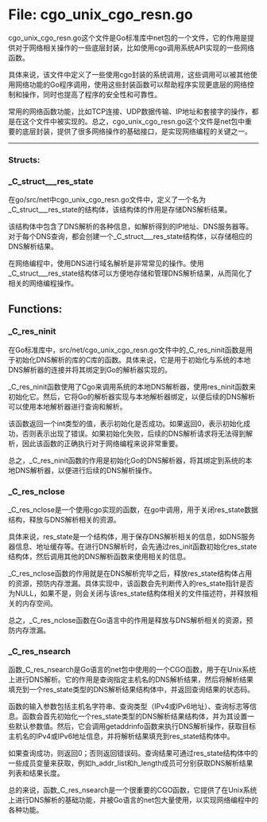 # File: cgo_unix_cgo_resn.go

cgo_unix_cgo_resn.go这个文件是Go标准库中net包的一个文件，它的作用是提供对于网络相关操作的一些底层封装，比如使用cgo调用系统API实现的一些网络函数。

具体来说，该文件中定义了一些使用cgo封装的系统调用，这些调用可以被其他使用网络功能的Go程序调用，使用这些封装函数可以帮助程序实现更底层的网络控制和操作，同时也提高了程序的安全性和可靠性。

常用的网络函数功能，比如TCP连接、UDP数据传输、IP地址和套接字的操作，都是在这个文件中被实现的。总之，cgo_unix_cgo_resn.go这个文件是net包中重要的底层封装，提供了很多网络操作的基础接口，是实现网络编程的关键之一。




---

### Structs:

### _C_struct___res_state

在go/src/net中cgo_unix_cgo_resn.go文件中，定义了一个名为_C_struct___res_state的结构体，该结构体的作用是存储DNS解析结果。

该结构体中包含了DNS解析的各种信息，如解析得到的IP地址、DNS服务器等。对于每个DNS查询，都会创建一个_C_struct___res_state结构体，以存储相应的DNS解析结果。

在网络编程中，使用DNS进行域名解析是非常常见的操作。使用_C_struct___res_state结构体可以方便地存储和管理DNS解析结果，从而简化了相关的网络编程操作。



## Functions:

### _C_res_ninit

在Go标准库中，src/net/cgo_unix_cgo_resn.go文件中的_C_res_ninit函数是用于初始化DNS解析的库的C库的函数。具体来说，它是用于初始化与系统的本地DNS解析器的连接并将其绑定到Go的解析器实现的。

_C_res_ninit函数使用了Cgo来调用系统的本地DNS解析器，使用res_ninit函数来初始化它。然后，它将Go的解析器实现与本地解析器绑定，以便后续的DNS解析可以使用本地解析器进行查询和解析。

该函数返回一个int类型的值，表示初始化是否成功。如果返回0，表示初始化成功，否则表示出现了错误。如果初始化失败，后续的DNS解析请求将无法得到解析，因此该函数的正确执行对于网络编程来说非常重要。

总之，_C_res_ninit函数的作用是初始化Go的DNS解析器，将其绑定到系统的本地DNS解析器，以便进行后续的DNS解析操作。



### _C_res_nclose

_C_res_nclose是一个使用cgo实现的函数，在go中调用，用于关闭res_state数据结构，释放与DNS解析相关的资源。

具体来说，res_state是一个结构体，用于保存DNS解析相关的信息，如DNS服务器信息、地址缓存等。在进行DNS解析时，会先通过res_init函数初始化res_state结构体，然后调用其他的DNS解析函数来使用相关的信息。

_C_res_nclose函数的作用就是在DNS解析完毕之后，释放res_state结构体占用的资源，预防内存泄漏。具体实现中，该函数会先判断传入的res_state指针是否为NULL，如果不是，则会关闭与该res_state结构体相关的文件描述符，并释放相关的内存空间。

总之，_C_res_nclose函数在Go语言中的作用是释放与DNS解析相关的资源，预防内存泄漏。



### _C_res_nsearch

函数_C_res_nsearch是Go语言的net包中使用的一个CGO函数，用于在Unix系统上进行DNS解析。它的作用是查询指定主机名的DNS解析结果，然后将解析结果填充到一个res_state类型的DNS解析结果结构体中，并返回查询结果的状态码。

函数的输入参数包括主机名字符串、查询类型（IPv4或IPv6地址）、查询标志等信息。函数会首先初始化一个res_state类型的DNS解析结果结构体，并为其设置一些默认参数值。然后，它会调用getaddrinfo函数来执行DNS解析操作，获取目标主机名的IPv4或IPv6地址信息，并将解析结果填充到res_state结构体中。

如果查询成功，则返回0；否则返回错误码。查询结果可通过res_state结构体中的一些成员变量来获取，例如h_addr_list和h_length成员可分别获取DNS解析结果列表和结果长度。

总的来说，函数_C_res_nsearch是一个很重要的CGO函数，它提供了在Unix系统上进行DNS解析的基础功能，并被Go语言的net包大量使用，以实现网络编程中的各种功能。



